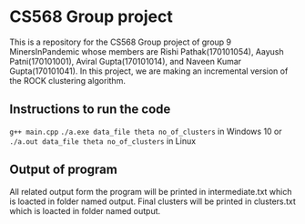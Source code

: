# CS568 Group project

This is a repository for the CS568 Group project of group 9 MinersInPandemic whose members are Rishi Pathak(170101054), Aayush Patni(170101001), Aviral Gupta(170101014), and Naveen Kumar Gupta(170101041). In this project, we are making an incremental version of the ROCK clustering algorithm.

## Instructions to run the code

`g++ main.cpp`
`./a.exe data_file theta no_of_clusters` in Windows 10
or
`./a.out data_file theta no_of_clusters` in Linux

## Output of program

All related output form the program will be printed in intermediate.txt which is loacted in folder named output.
Final clusters will be printed in clusters.txt which is loacted in folder named output.
